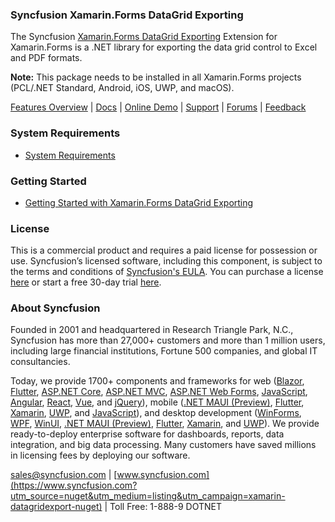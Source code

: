 ### Syncfusion Xamarin.Forms DataGrid Exporting
The Syncfusion [Xamarin.Forms DataGrid Exporting](https://www.syncfusion.com/xamarin-ui-controls/xamarin-datagrid?utm_source=nuget&utm_medium=listing&utm_campaign=xamarin-datagridexport-nuget) Extension for Xamarin.Forms is a .NET library for exporting the data grid control to Excel and PDF formats.

**Note:** This package needs to be installed in all Xamarin.Forms projects (PCL/.NET Standard, Android, iOS, UWP, and macOS).

[Features Overview](https://www.syncfusion.com/xamarin-ui-controls/xamarin-datagrid?utm_source=nuget&utm_medium=listing&utm_campaign=xamarin-datagridexport-nuget) | [Docs](https://help.syncfusion.com/xamarin/datagrid/getting-started?utm_source=nuget&utm_medium=listing&utm_campaign=xamarin-datagridexport-nuget) | [Online Demo](https://github.com/syncfusion/xamarin-demos?utm_source=nuget&utm_medium=listing&utm_campaign=xamarin-datagridexport-nuget) | [Support](https://www.syncfusion.com/support/directtrac/incidents/newincident?utm_source=nuget&utm_medium=listing&utm_campaign=xamarin-datagridexport-nuget) | [Forums](https://www.syncfusion.com/forums/xamarin.forms?utm_source=nuget&utm_medium=listing&utm_campaign=xamarin-datagridexport-nuget) | [Feedback](https://www.syncfusion.com/feedback/xamarin-forms?utm_source=nuget&utm_medium=listing&utm_campaign=xamarin-datagridexport-nuget)

### System Requirements

* [System Requirements](https://help.syncfusion.com/xamarin/installation/system-requirements?utm_source=nuget&utm_medium=listing&utm_campaign=xamarin-datagridexport-nuget)

### Getting Started

* [Getting Started with Xamarin.Forms DataGrid Exporting](https://help.syncfusion.com/xamarin/datagrid/getting-started?utm_source=nuget&utm_medium=listing&utm_campaign=xamarin-datagridexport-nuget)

### License

This is a commercial product and requires a paid license for possession or use. Syncfusion’s licensed software, including this component, is subject to the terms and conditions of [Syncfusion's EULA](https://www.syncfusion.com/eula/es/?utm_source=nuget&utm_medium=listing&utm_campaign=xamarin-datagridexport-nuget). You can purchase a license [here](https://www.syncfusion.com/sales/products?utm_source=nuget&utm_medium=listing&utm_campaign=xamarin-datagridexport-nuget) or start a free 30-day trial [here](https://www.syncfusion.com/account/manage-trials/start-trials?utm_source=nuget&utm_medium=listing&utm_campaign=xamarin-datagridexport-nuget).

### About Syncfusion

Founded in 2001 and headquartered in Research Triangle Park, N.C., Syncfusion has more than 27,000+ customers and more than 1 million users, including large financial institutions, Fortune 500 companies, and global IT consultancies.
 
Today, we provide 1700+ components and frameworks for web ([Blazor](https://www.syncfusion.com/blazor-components?utm_source=nuget&utm_medium=listing&utm_campaign=xamarin-datagridexport-nuget), [Flutter](https://www.syncfusion.com/flutter-widgets?utm_source=nuget&utm_medium=listing&utm_campaign=xamarin-datagridexport-nuget), [ASP.NET Core](https://www.syncfusion.com/aspnet-core-ui-controls?utm_source=nuget&utm_medium=listing&utm_campaign=xamarin-datagridexport-nuget), [ASP.NET MVC](https://www.syncfusion.com/aspnet-mvc-ui-controls?utm_source=nuget&utm_medium=listing&utm_campaign=xamarin-datagridexport-nuget), [ASP.NET Web Forms](https://www.syncfusion.com/jquery/aspnet-webforms-ui-controls?utm_source=nuget&utm_medium=listing&utm_campaign=xamarin-datagridexport-nuget), [JavaScript](https://www.syncfusion.com/javascript-ui-controls?utm_source=nuget&utm_medium=listing&utm_campaign=xamarin-datagridexport-nuget), [Angular](https://www.syncfusion.com/angular-ui-components?utm_source=nuget&utm_medium=listing&utm_campaign=xamarin-datagridexport-nuget), [React](https://www.syncfusion.com/react-ui-components?utm_source=nuget&utm_medium=listing&utm_campaign=xamarin-datagridexport-nuget), [Vue](https://www.syncfusion.com/vue-ui-components?utm_source=nuget&utm_medium=listing&utm_campaign=xamarin-datagridexport-nuget), and [jQuery](https://www.syncfusion.com/jquery-ui-widgets?utm_source=nuget&utm_medium=listing&utm_campaign=xamarin-datagridexport-nuget)), mobile ([.NET MAUI (Preview)](https://www.syncfusion.com/maui-controls?utm_source=nuget&utm_medium=listing&utm_campaign=xamarin-datagridexport-nuget), [Flutter](https://www.syncfusion.com/flutter-widgets?utm_source=nuget&utm_medium=listing&utm_campaign=xamarin-datagridexport-nuget), [Xamarin](https://www.syncfusion.com/xamarin-ui-controls?utm_source=nuget&utm_medium=listing&utm_campaign=xamarin-datagridexport-nuget), [UWP](https://www.syncfusion.com/uwp-ui-controls?utm_source=nuget&utm_medium=listing&utm_campaign=xamarin-datagridexport-nuget), and [JavaScript](https://www.syncfusion.com/javascript-ui-controls?utm_source=nuget&utm_medium=listing&utm_campaign=xamarin-datagridexport-nuget)), and desktop development ([WinForms](https://www.syncfusion.com/winforms-ui-controls?utm_source=nuget&utm_medium=listing&utm_campaign=xamarin-datagridexport-nuget), [WPF](https://www.syncfusion.com/wpf-controls?utm_source=nuget&utm_medium=listing&utm_campaign=xamarin-datagridexport-nuget), [WinUI](https://www.syncfusion.com/winui-controls?utm_source=nuget&utm_medium=listing&utm_campaign=xamarin-datagridexport-nuget), [.NET MAUI (Preview)](https://www.syncfusion.com/maui-controls?utm_source=nuget&utm_medium=listing&utm_campaign=xamarin-datagridexport-nuget), [Flutter](https://www.syncfusion.com/flutter-widgets?utm_source=nuget&utm_medium=listing&utm_campaign=xamarin-datagridexport-nuget), [Xamarin](https://www.syncfusion.com/xamarin-ui-controls?utm_source=nuget&utm_medium=listing&utm_campaign=xamarin-datagridexport-nuget), and [UWP](https://www.syncfusion.com/uwp-ui-controls?utm_source=nuget&utm_medium=listing&utm_campaign=xamarin-datagridexport-nuget)). We provide ready-to-deploy enterprise software for dashboards, reports, data integration, and big data processing. Many customers have saved millions in licensing fees by deploying our software.

[sales@syncfusion.com](mailto:sales@syncfusion.com?Subject=Syncfusion%20Xamarin.Forms%20DataGridExport-%20NuGet) | [www.syncfusion.com](https://www.syncfusion.com?utm_source=nuget&utm_medium=listing&utm_campaign=xamarin-datagridexport-nuget) | Toll Free: 1-888-9 DOTNET


     